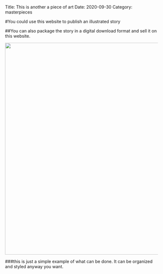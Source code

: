 Title: This is another a piece of art
Date: 2020-09-30
Category: masterpieces

#You could use this website to publish an illustrated story<br>

##You can also package the story in a digital download format and sell it on this website.

<img src="{static}/images/drawing1.png" width="700">

###this is just a simple example of what can be done.  It can be organized and styled anyway you want.  




